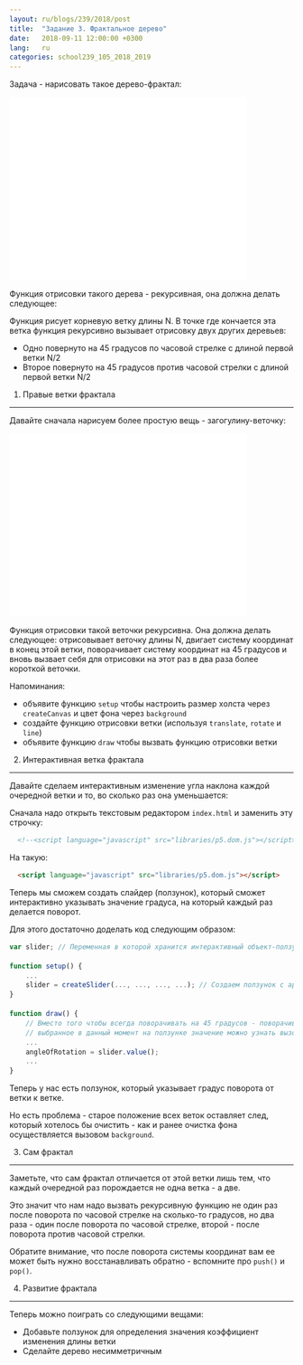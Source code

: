 ```yaml
---
layout: ru/blogs/239/2018/post
title:  "Задание 3. Фрактальное дерево"
date:   2018-09-11 12:00:00 +0300
lang:   ru
categories: school239_105_2018_2019
---
```


Задача - нарисовать такое дерево-фрактал:

![Fractal tree](/static/fractal_tree.png)

Функция отрисовки такого дерева - рекурсивная, она должна делать следующее:

Функция рисует корневую ветку длины N. В точке где кончается эта ветка функция рекурсивно вызывает отрисовку двух других деревьев:

 - Одно повернуто на 45 градусов по часовой стрелке с длиной первой ветки N/2
 - Второе повернуто на 45 градусов против часовой стрелки с длиной первой ветки N/2

1) Правые ветки фрактала
------------------------

Давайте сначала нарисуем более простую вещь - загогулину-веточку:

![Fractal tree](/static/fractal_branch.png)

Функция отрисовки такой веточки рекурсивна. Она должна делать следующее: отрисовывает веточку длины N, двигает систему координат в конец этой ветки, поворачивает систему координат на 45 градусов и вновь вызвает себя для отрисовки на этот раз в два раза более короткой веточки.

Напоминания:

 - объявите функцию ```setup``` чтобы настроить размер холста через ```createCanvas``` и цвет фона через ```background```
 - создайте функцию отрисовки ветки (используя ```translate```, ```rotate``` и ```line```)
 - объявите функцию ```draw``` чтобы вызвать функцию отрисовки ветки

2) Интерактивная ветка фрактала
---------------------------------

Давайте сделаем интерактивным изменение угла наклона каждой очередной ветки и то, во сколько раз она уменьшается:

Сначала надо открыть текстовым редактором ```index.html``` и заменить эту строчку:

```html
  <!--<script language="javascript" src="libraries/p5.dom.js"></script>-->
```

На такую:

```html
  <script language="javascript" src="libraries/p5.dom.js"></script>
```

Теперь мы сможем создать слайдер (ползунок), который сможет интерактивно указывать значение градуса, на который каждый раз делается поворот.

Для этого достаточно доделать код следующим образом:

```javascript
var slider; // Переменная в которой хранится интерактивный объект-ползунок

function setup() {
    ...
    slider = createSlider(..., ..., ..., ...); // Создаем ползунок с аргументами: минимальное возможное значение, максимальное возможное значение, значение по умолчанию, и шаг изменения значения
} 

function draw() {
    // Вместо того чтобы всегда поворачивать на 45 градусов - поворачивайте на значение, которое в данный момент выбрано ползунком:
    // выбранное в данный момент на ползунке значение можно узнать вызовом функции slider.value()
    ...
    angleOfRotation = slider.value();
    ...
}
```

Теперь у нас есть ползунок, который указывает градус поворота от ветки к ветке.

Но есть проблема - старое положение всех веток оставляет след, который хотелось бы очистить - как и ранее очистка фона осуществляется вызовом ```background```.

3) Сам фрактал
----------------

Заметьте, что сам фрактал отличается от этой ветки лишь тем, что каждый очередной раз порождается не одна ветка - а две.

Это значит что нам надо вызвать рекурсивную функцию не один раз после поворота по часовой стрелке на сколько-то градусов, но два раза - один после поворота по часовой стрелке, второй - после поворота против часовой стрелки.

Обратите внимание, что после поворота системы координат вам ее может быть нужно восстанавливать обратно - вспомните про ```push()``` и ```pop()```.

4) Развитие фрактала
----------------------

Теперь можно поиграть со следующими вещами:

 - Добавьте ползунок для определения значения коэффициент изменения длины ветки
 - Сделайте дерево несимметричным
